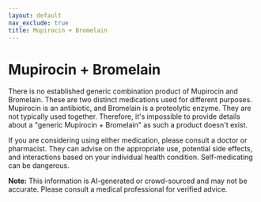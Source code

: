 ```yaml
---
layout: default
nav_exclude: true
title: Mupirocin + Bromelain
---
```


# Mupirocin + Bromelain

There is no established generic combination product of Mupirocin and Bromelain.  These are two distinct medications used for different purposes.  Mupirocin is an antibiotic, and Bromelain is a proteolytic enzyme.  They are not typically used together.  Therefore, it's impossible to provide details about a "generic Mupirocin + Bromelain" as such a product doesn't exist.

If you are considering using either medication, please consult a doctor or pharmacist.  They can advise on the appropriate use, potential side effects, and interactions based on your individual health condition.  Self-medicating can be dangerous.


**Note:** This information is AI-generated or crowd-sourced and may not be accurate. Please consult a medical professional for verified advice.
